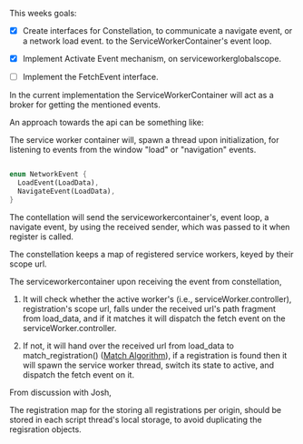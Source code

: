 
This weeks goals:

- [X] Create interfaces for Constellation, to communicate a navigate event, or a network load event. to the
ServiceWorkerContainer's event loop.

- [X] Implement Activate Event mechanism, on serviceworkerglobalscope.

- [ ] Implement the FetchEvent interface. 

In the current implementation the ServiceWorkerContainer will act as a broker for getting the mentioned events.

An approach towards the api can be something like:

The service worker container will, spawn a thread upon initialization, for listening to events from the window "load" or "navigation" events.

```rust

enum NetworkEvent {
  LoadEvent(LoadData),
  NavigateEvent(LoadData),
}
```

The contellation will send the serviceworkercontainer's, event loop, a navigate event, by using the received sender,
which was passed to it when register is called.

The constellation keeps a map of registered service workers, keyed by their scope url.

The serviceworkercontainer upon receiving the event from constellation,

1) It will check whether the active worker's (i.e., serviceWorker.controller), registration's scope url, falls under the received url's path fragment from load_data, and if it matches it will dispatch the fetch event on the serviceWorker.controller.

2) If not, it will hand over the received url from load_data to match_registration() ([Match Algorithm](https://slightlyoff.github.io/ServiceWorker/spec/service_worker/#scope-match-algorithm)), if a registration is found then it will spawn the service worker thread, switch its state to active, and dispatch the fetch event on it.

From discussion with Josh,

The registration map for the storing all registrations per origin, should be stored in each script thread's local storage, to avoid duplicating
the regisration objects.
